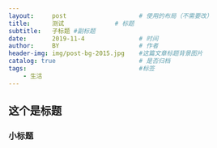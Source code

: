 ```yaml
---
layout:     post   				    # 使用的布局（不需要改）
title:      测试 				# 标题 
subtitle:   子标题 #副标题
date:       2019-11-4 				# 时间
author:     BY 						# 作者
header-img: img/post-bg-2015.jpg 	#这篇文章标题背景图片
catalog: true 						# 是否归档
tags:								#标签
    - 生活
---
```

## 这个是标题
### 小标题